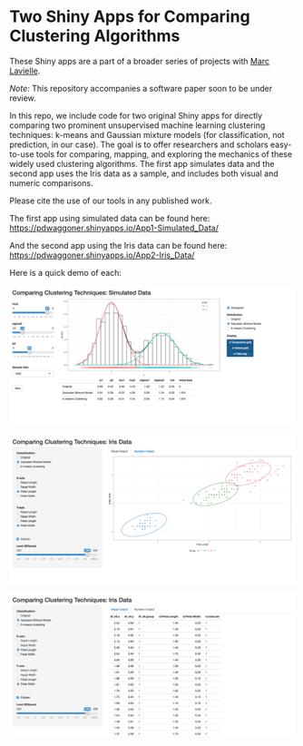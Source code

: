 # Two Shiny Apps for Comparing Clustering Algorithms
These Shiny apps are a part of a broader series of projects with [Marc Lavielle](http://www.cmap.polytechnique.fr/~lavielle/).

_Note:_ This repository accompanies a software paper soon to be under review.

In this repo, we include code for two original Shiny apps for directly comparing two prominent unsupervised machine learning clustering techniques: k-means and Gaussian mixture models (for classification, not prediction, in our case). The goal is to offer researchers and scholars easy-to-use tools for comparing, mapping, and exploring the mechanics of these widely used clustering algorithms. The first app simulates data and the second app uses the Iris data as a sample, and includes both visual and numeric comparisons. 

Please cite the use of our tools in any published work.

The first app using simulated data can be found here: <https://pdwaggoner.shinyapps.io/App1-Simulated_Data/>

And the second app using the Iris data can be found here: <https://pdwaggoner.shinyapps.io/App2-Iris_Data/>

Here is a quick demo of each:

![App 1: Simulated Data](sim.png)

![App 2: Iris Data (Visual)](iris_viz.png)

![App 2: Iris Data (Numeric)](iris_num.png)
